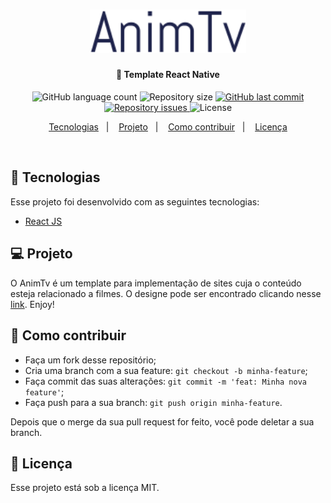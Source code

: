 <h1 align="center">
    <img alt="AnimTv" title="#animtv" src="src/assets/AnimTv.svg" width="250px" />
</h1>

<h4 align="center">
  🚀 Template React Native
</h4>
<p align="center">
  <img alt="GitHub language count" src="https://img.shields.io/github/languages/count/antonio-yves/AnimTv">

  <img alt="Repository size" src="https://img.shields.io/github/repo-size/antonio-yves/AnimTv">
  
  <a href="https://github.com/antonio-yves/AnimTv/commits/master">
    <img alt="GitHub last commit" src="https://img.shields.io/github/last-commit/antonio-yves/AnimTv">
  </a>

  <a href="https://github.com/antonio-yves/AnimTv/issues">
    <img alt="Repository issues" src="https://img.shields.io/github/issues/antonio-yves/AnimTv">
  </a>

  <img alt="License" src="https://img.shields.io/badge/license-MIT-brightgreen">
</p>

<p align="center">
  <a href="#rocket-tecnologias">Tecnologias</a>&nbsp;&nbsp;&nbsp;|&nbsp;&nbsp;&nbsp;
  <a href="#-projeto">Projeto</a>&nbsp;&nbsp;&nbsp;|&nbsp;&nbsp;&nbsp;
  <a href="#-como-contribuir">Como contribuir</a>&nbsp;&nbsp;&nbsp;|&nbsp;&nbsp;&nbsp;
  <a href="#memo-licença">Licença</a>
</p>

<br>

## :rocket: Tecnologias

Esse projeto foi desenvolvido com as seguintes tecnologias:

- [React JS](https://reactjs.org)

## 💻 Projeto

O AnimTv é um template para implementação de sites cuja o conteúdo esteja relacionado a filmes. O designe pode ser encontrado clicando nesse [link](https://dribbble.com/shots/8213574-AnimTv). Enjoy!

## 🤔 Como contribuir

- Faça um fork desse repositório;
- Cria uma branch com a sua feature: `git checkout -b minha-feature`;
- Faça commit das suas alterações: `git commit -m 'feat: Minha nova feature'`;
- Faça push para a sua branch: `git push origin minha-feature`.

Depois que o merge da sua pull request for feito, você pode deletar a sua branch.

## :memo: Licença

Esse projeto está sob a licença MIT.
